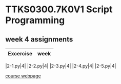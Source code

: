 # TTKS0300.7K0V1 Script Programming
## week 4 assignments
|Excercise|week|
|:----|-------------|

|2-1.py|4|
|2-2.py|4|
|2-3.py|4|
|2-4.py|4|
|2-5.py|4|

[course webpage](http://student.labranet.jamk.fi/~pelju/k17/script_python3)
